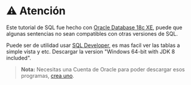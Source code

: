 # ⚠ Atención

Este tutorial de SQL fue hecho con [Oracle Database 18c XE](https://www.oracle.com/database/technologies/xe18c-downloads.html),
puede que algunas sentencias no sean compatibles con otras versiones de SQL.

Puede ser de utilidad usar [SQL Developer](https://www.oracle.com/tools/downloads/sqldev-downloads.html), es mas facil ver las tablas a simple vista y etc. Descargar la version "Windows 64-bit with JDK 8 included".

> **Nota:** Necesitas una Cuenta de Oracle para poder descargar esos programas, [crea uno](https://profile.oracle.com/myprofile/account/create-account.jspx).
